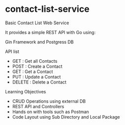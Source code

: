 # contact-list-service
Basic Contact List Web Service

It provides a simple REST API with Go using:

Gin Framework and Postgress DB

API list

- GET : Get all Contacts
- POST : Create a Contact
- GET : Get a Contact
- PUT : Update a Contact
- DELETE : Delete a Contact

Learning Objectives

- CRUD Operations using external DB
- REST API and Controllers
- Hands on with tools such as Postman
- Code Layout using Sub Directory and Local Package
